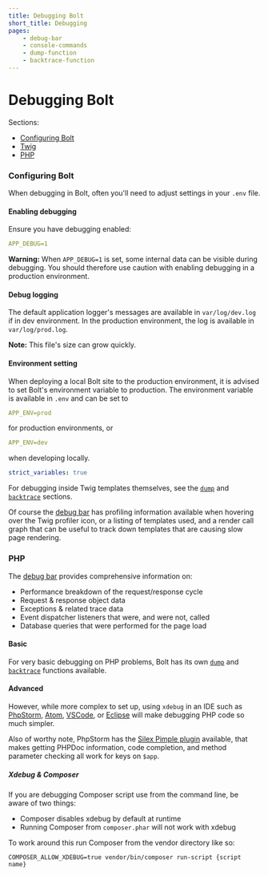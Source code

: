 ```yaml
---
title: Debugging Bolt
short_title: Debugging
pages:
    - debug-bar
    - console-commands
    - dump-function
    - backtrace-function
---
```

Debugging Bolt
==============

Sections:
  - [Configuring Bolt](#configuring-bolt)
  - [Twig](#twig)
  - [PHP](#php)

### Configuring Bolt

When debugging in Bolt, often you'll need to adjust settings in your
`.env` file.

#### Enabling debugging

Ensure you have debugging enabled:
```yaml
APP_DEBUG=1
```

<p class="warning"><strong>Warning:</strong> When <code>APP_DEBUG=1</code> is
set, some internal data can be visible during debugging. You should therefore
use caution with enabling debugging in a production environment.</p>

#### Debug logging

The default application logger's messages are available in
`var/log/dev.log` if in dev environment. In the production environment, the log
is available in `var/log/prod.log`.

<p class="note"><strong>Note:</strong> This file's size can grow quickly.</p>

#### Environment setting
When deploying a local Bolt site to the production environment, it is advised
to set Bolt's environment variable to production. The environment variable is
available in `.env` and can be set to
```yaml
APP_ENV=prod
```
for production environments, or
```yaml
APP_ENV=dev
```
when developing locally.

```yaml
strict_variables: true
```

For debugging inside Twig templates themselves, see the [`dump`][dump-twig] and
[`backtrace`][backtrace-twig] sections.


Of course the [debug bar][debug-bar] has profiling information available when
hovering over the Twig profiler icon, or a listing of templates used, and a
render call graph that can be useful to track down templates that are causing
slow page rendering.

### PHP

The [debug bar][debug-bar] provides comprehensive information on:

  * Performance breakdown of the request/response cycle
  * Request & response object data
  * Exceptions & related trace data
  * Event dispatcher listeners that were, and were not, called
  * Database queries that were performed for the page load

#### Basic

For very basic debugging on PHP problems, Bolt has its own [`dump`][dump-php]
and [`backtrace`][backtrace-php] functions available.

#### Advanced

However, while more complex to set up, using `xdebug` in an IDE such as
[PhpStorm][xdebug-phpstorm], [Atom][xdebug-atom], [VSCode][xdebug-vscode],
or [Eclipse][xdebug-eclipse] will make debugging PHP code so much simpler.

Also of worthy note, PhpStorm has the [Silex Pimple plugin][pimple-plugin]
available, that makes getting PHPDoc information, code completion, and method
parameter checking all work for keys on `$app`.

##### Xdebug & Composer

If you are debugging Composer script use from the command line, be aware of two
things:
 - Composer disables xdebug by default at runtime
 - Running Composer from `composer.phar` will not work with xdebug

To work around this run Composer from the vendor directory like so:

```
COMPOSER_ALLOW_XDEBUG=true vendor/bin/composer run-script {script name}
```


[debug-bar]: debugging/debug-bar
[dump-twig]: debugging/dump-function#twig
[backtrace-twig]: debugging/backtrace-function#php
[dump-php]: debugging/dump-function#twig
[backtrace-php]: debugging/backtrace-function#php

[xdebug-phpstorm]: https://www.jetbrains.com/help/phpstorm/2017.1/configuring-xdebug.html#integrationWithProduct
[xdebug-atom]: https://atom.io/packages/php-debug
[xdebug-eclipse]: https://wiki.eclipse.org/Debugging_using_XDebug
[xdebug-vscode]: https://github.com/felixfbecker/vscode-php-debug
[pimple-plugin]: https://plugins.jetbrains.com/plugin/7809-silex-pimple-plugin
